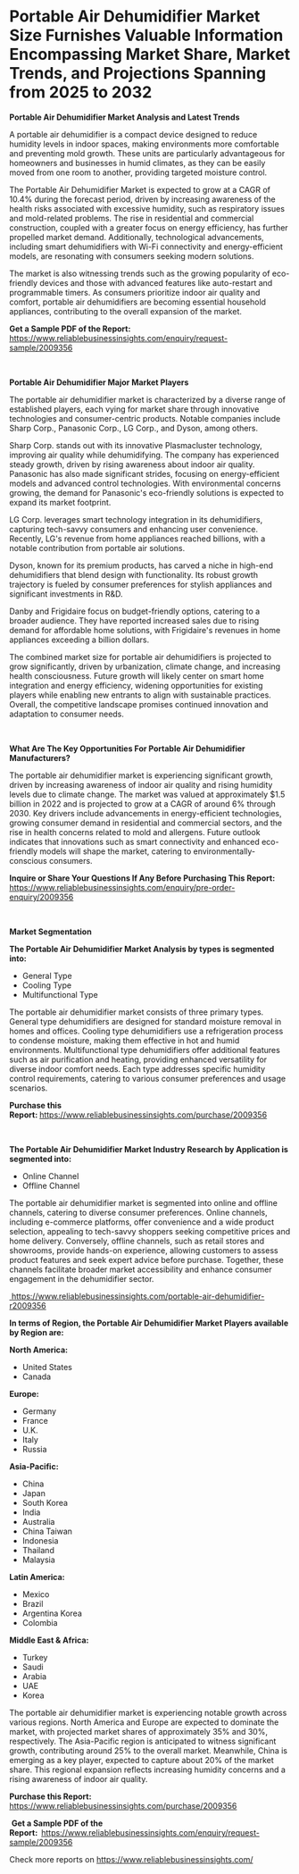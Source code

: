 <p><h1>Portable Air Dehumidifier Market Size Furnishes Valuable Information Encompassing Market Share, Market Trends, and Projections Spanning from 2025 to 2032</h1></p><p><strong>Portable Air Dehumidifier Market Analysis and Latest Trends</strong></p>
<p><p>A portable air dehumidifier is a compact device designed to reduce humidity levels in indoor spaces, making environments more comfortable and preventing mold growth. These units are particularly advantageous for homeowners and businesses in humid climates, as they can be easily moved from one room to another, providing targeted moisture control. </p><p>The Portable Air Dehumidifier Market is expected to grow at a CAGR of 10.4% during the forecast period, driven by increasing awareness of the health risks associated with excessive humidity, such as respiratory issues and mold-related problems. The rise in residential and commercial construction, coupled with a greater focus on energy efficiency, has further propelled market demand. Additionally, technological advancements, including smart dehumidifiers with Wi-Fi connectivity and energy-efficient models, are resonating with consumers seeking modern solutions. </p><p>The market is also witnessing trends such as the growing popularity of eco-friendly devices and those with advanced features like auto-restart and programmable timers. As consumers prioritize indoor air quality and comfort, portable air dehumidifiers are becoming essential household appliances, contributing to the overall expansion of the market.</p></p>
<p><strong>Get a Sample PDF of the Report:&nbsp;</strong> <a href="https://www.reliablebusinessinsights.com/enquiry/request-sample/2009356?utm_campaign=2811&utm_medium=2&utm_source=Github&utm_content=ia&utm_term=05042025&utm_id=portable-air-dehumidifier">https://www.reliablebusinessinsights.com/enquiry/request-sample/2009356</a></p>
<p>&nbsp;</p>
<p><strong>Portable Air Dehumidifier Major Market Players</strong></p>
<p><p>The portable air dehumidifier market is characterized by a diverse range of established players, each vying for market share through innovative technologies and consumer-centric products. Notable companies include Sharp Corp., Panasonic Corp., LG Corp., and Dyson, among others. </p><p>Sharp Corp. stands out with its innovative Plasmacluster technology, improving air quality while dehumidifying. The company has experienced steady growth, driven by rising awareness about indoor air quality. Panasonic has also made significant strides, focusing on energy-efficient models and advanced control technologies. With environmental concerns growing, the demand for Panasonic's eco-friendly solutions is expected to expand its market footprint.</p><p>LG Corp. leverages smart technology integration in its dehumidifiers, capturing tech-savvy consumers and enhancing user convenience. Recently, LG's revenue from home appliances reached billions, with a notable contribution from portable air solutions.</p><p>Dyson, known for its premium products, has carved a niche in high-end dehumidifiers that blend design with functionality. Its robust growth trajectory is fueled by consumer preferences for stylish appliances and significant investments in R&D.</p><p>Danby and Frigidaire focus on budget-friendly options, catering to a broader audience. They have reported increased sales due to rising demand for affordable home solutions, with Frigidaire's revenues in home appliances exceeding a billion dollars.</p><p>The combined market size for portable air dehumidifiers is projected to grow significantly, driven by urbanization, climate change, and increasing health consciousness. Future growth will likely center on smart home integration and energy efficiency, widening opportunities for existing players while enabling new entrants to align with sustainable practices. Overall, the competitive landscape promises continued innovation and adaptation to consumer needs.</p></p>
<p>&nbsp;</p>
<p><strong>What Are The Key Opportunities For Portable Air Dehumidifier Manufacturers?</strong></p>
<p><p>The portable air dehumidifier market is experiencing significant growth, driven by increasing awareness of indoor air quality and rising humidity levels due to climate change. The market was valued at approximately $1.5 billion in 2022 and is projected to grow at a CAGR of around 6% through 2030. Key drivers include advancements in energy-efficient technologies, growing consumer demand in residential and commercial sectors, and the rise in health concerns related to mold and allergens. Future outlook indicates that innovations such as smart connectivity and enhanced eco-friendly models will shape the market, catering to environmentally-conscious consumers.</p></p>
<p><strong>Inquire or Share Your Questions If Any Before Purchasing This Report:</strong> <a href="https://www.reliablebusinessinsights.com/enquiry/pre-order-enquiry/2009356?utm_campaign=2811&utm_medium=2&utm_source=Github&utm_content=ia&utm_term=05042025&utm_id=portable-air-dehumidifier">https://www.reliablebusinessinsights.com/enquiry/pre-order-enquiry/2009356</a></p>
<p>&nbsp;</p>
<p><strong>Market Segmentation</strong></p>
<p><strong>The Portable Air Dehumidifier Market Analysis by types is segmented into:</strong></p>
<p><ul><li>General Type</li><li>Cooling Type</li><li>Multifunctional Type</li></ul></p>
<p><p>The portable air dehumidifier market consists of three primary types. General type dehumidifiers are designed for standard moisture removal in homes and offices. Cooling type dehumidifiers use a refrigeration process to condense moisture, making them effective in hot and humid environments. Multifunctional type dehumidifiers offer additional features such as air purification and heating, providing enhanced versatility for diverse indoor comfort needs. Each type addresses specific humidity control requirements, catering to various consumer preferences and usage scenarios.</p></p>
<p><strong>Purchase this Report:&nbsp;</strong><a href="https://www.reliablebusinessinsights.com/purchase/2009356?utm_campaign=2811&utm_medium=2&utm_source=Github&utm_content=ia&utm_term=05042025&utm_id=portable-air-dehumidifier">https://www.reliablebusinessinsights.com/purchase/2009356</a></p>
<p>&nbsp;</p>
<p><strong>The Portable Air Dehumidifier Market Industry Research by Application is segmented into:</strong></p>
<p><ul><li>Online Channel</li><li>Offline Channel</li></ul></p>
<p><p>The portable air dehumidifier market is segmented into online and offline channels, catering to diverse consumer preferences. Online channels, including e-commerce platforms, offer convenience and a wide product selection, appealing to tech-savvy shoppers seeking competitive prices and home delivery. Conversely, offline channels, such as retail stores and showrooms, provide hands-on experience, allowing customers to assess product features and seek expert advice before purchase. Together, these channels facilitate broader market accessibility and enhance consumer engagement in the dehumidifier sector.</p></p>
<p><a href="https://www.reliablebusinessinsights.com/portable-air-dehumidifier-r2009356?utm_campaign=2811&utm_medium=2&utm_source=Github&utm_content=ia&utm_term=05042025&utm_id=portable-air-dehumidifier">&nbsp;https://www.reliablebusinessinsights.com/portable-air-dehumidifier-r2009356</a></p>
<p><strong>In terms of Region, the Portable Air Dehumidifier Market Players available by Region are:</strong></p>
<p>
    <p> <strong> North America: </strong>
        <ul>
            <li>United States</li>
            <li>Canada</li>
        </ul>
        </p> 
    <p> <strong> Europe: </strong>
        <ul>
            <li>Germany</li>
            <li>France</li>
            <li>U.K.</li>
            <li>Italy</li>
            <li>Russia</li>
        </ul>
        </p> 
    <p> <strong> Asia-Pacific: </strong>
        <ul>
            <li>China</li>
            <li>Japan</li>
            <li>South Korea</li>
            <li>India</li>
            <li>Australia</li>
            <li>China Taiwan</li>
            <li>Indonesia</li>
            <li>Thailand</li>
            <li>Malaysia</li>
        </ul>
        </p> 
    <p> <strong> Latin America: </strong>
        <ul>
            <li>Mexico</li>
            <li>Brazil</li>
            <li>Argentina Korea</li>
            <li>Colombia</li>
        </ul>
        </p> 
    <p> <strong> Middle East & Africa: </strong>
        <ul>
            <li>Turkey</li>
            <li>Saudi</li>
            <li>Arabia</li>
            <li>UAE</li>
            <li>Korea</li>
        </ul>
    </p>
    </p>
<p><p>The portable air dehumidifier market is experiencing notable growth across various regions. North America and Europe are expected to dominate the market, with projected market shares of approximately 35% and 30%, respectively. The Asia-Pacific region is anticipated to witness significant growth, contributing around 25% to the overall market. Meanwhile, China is emerging as a key player, expected to capture about 20% of the market share. This regional expansion reflects increasing humidity concerns and a rising awareness of indoor air quality.</p></p>
<p><strong>Purchase this Report: </strong><a href="https://www.reliablebusinessinsights.com/purchase/2009356?utm_campaign=2811&utm_medium=2&utm_source=Github&utm_content=ia&utm_term=05042025&utm_id=portable-air-dehumidifier">https://www.reliablebusinessinsights.com/purchase/2009356</a></p>
<p>&nbsp;<strong>Get a Sample PDF of the Report:&nbsp;&nbsp;</strong><a href="https://www.reliablebusinessinsights.com/enquiry/request-sample/2009356?utm_campaign=2811&utm_medium=2&utm_source=Github&utm_content=ia&utm_term=05042025&utm_id=portable-air-dehumidifier">https://www.reliablebusinessinsights.com/enquiry/request-sample/2009356</a></p>
<p><strong></strong></p>
<p>Check more reports on <a href="https://www.reliablebusinessinsights.com/?utm_campaign=2811&utm_medium=2&utm_source=Github&utm_content=ia&utm_term=05042025&utm_id=portable-air-dehumidifier">https://www.reliablebusinessinsights.com/</a></p>